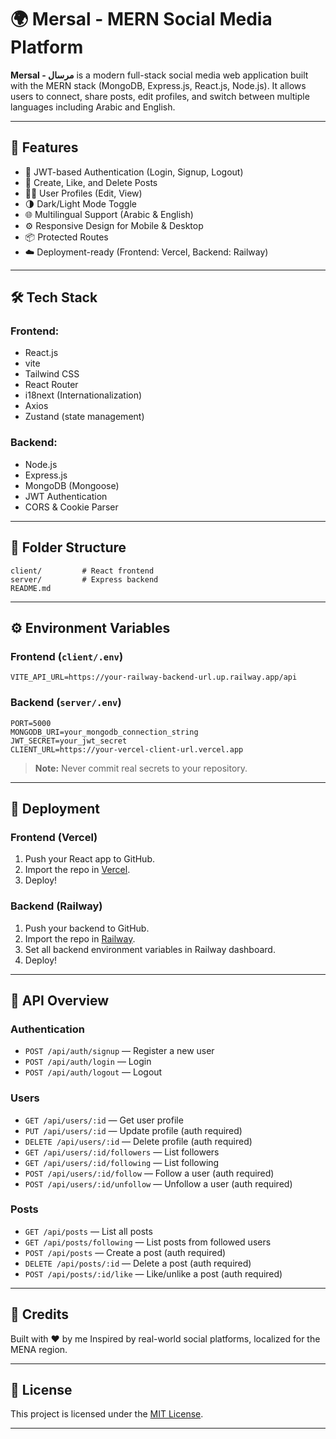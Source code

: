 # 🌍 Mersal - MERN Social Media Platform

**Mersal - مرسال** is a modern full-stack social media web application built with the MERN stack (MongoDB, Express.js, React.js, Node.js). It allows users to connect, share posts, edit profiles, and switch between multiple languages including Arabic and English.

---

## 🚀 Features

- 🔐 JWT-based Authentication (Login, Signup, Logout)
- 📝 Create, Like, and Delete Posts
- 🧑‍💼 User Profiles (Edit, View)
- 🌗 Dark/Light Mode Toggle
- 🌐 Multilingual Support (Arabic & English)
- ⚙️ Responsive Design for Mobile & Desktop
- 📦 Protected Routes
- ☁️ Deployment-ready (Frontend: Vercel, Backend: Railway)

---

## 🛠️ Tech Stack

### Frontend:

- React.js
- vite
- Tailwind CSS
- React Router
- i18next (Internationalization)
- Axios
- Zustand (state management)

### Backend:

- Node.js
- Express.js
- MongoDB (Mongoose)
- JWT Authentication
- CORS & Cookie Parser

---

## 📁 Folder Structure

```
client/         # React frontend
server/         # Express backend
README.md
```

---

## ⚙️ Environment Variables

### Frontend (`client/.env`)

```
VITE_API_URL=https://your-railway-backend-url.up.railway.app/api
```

### Backend (`server/.env`)

```
PORT=5000
MONGODB_URI=your_mongodb_connection_string
JWT_SECRET=your_jwt_secret
CLIENT_URL=https://your-vercel-client-url.vercel.app
```

> **Note:** Never commit real secrets to your repository.

---

## 🚀 Deployment

### Frontend (Vercel)

1. Push your React app to GitHub.
2. Import the repo in [Vercel](https://vercel.com/).
3. Deploy!

### Backend (Railway)

1. Push your backend to GitHub.
2. Import the repo in [Railway](https://railway.app/).
3. Set all backend environment variables in Railway dashboard.
4. Deploy!

---

## 📡 API Overview

### Authentication

- `POST /api/auth/signup` — Register a new user
- `POST /api/auth/login` — Login
- `POST /api/auth/logout` — Logout

### Users

- `GET /api/users/:id` — Get user profile
- `PUT /api/users/:id` — Update profile (auth required)
- `DELETE /api/users/:id` — Delete profile (auth required)
- `GET /api/users/:id/followers` — List followers
- `GET /api/users/:id/following` — List following
- `POST /api/users/:id/follow` — Follow a user (auth required)
- `POST /api/users/:id/unfollow` — Unfollow a user (auth required)

### Posts

- `GET /api/posts` — List all posts
- `GET /api/posts/following` — List posts from followed users
- `POST /api/posts` — Create a post (auth required)
- `DELETE /api/posts/:id` — Delete a post (auth required)
- `POST /api/posts/:id/like` — Like/unlike a post (auth required)

---

## 🙏 Credits

Built with ❤️ by me
Inspired by real-world social platforms, localized for the MENA region.

---

## 📄 License

This project is licensed under the [MIT License](LICENSE).

---
